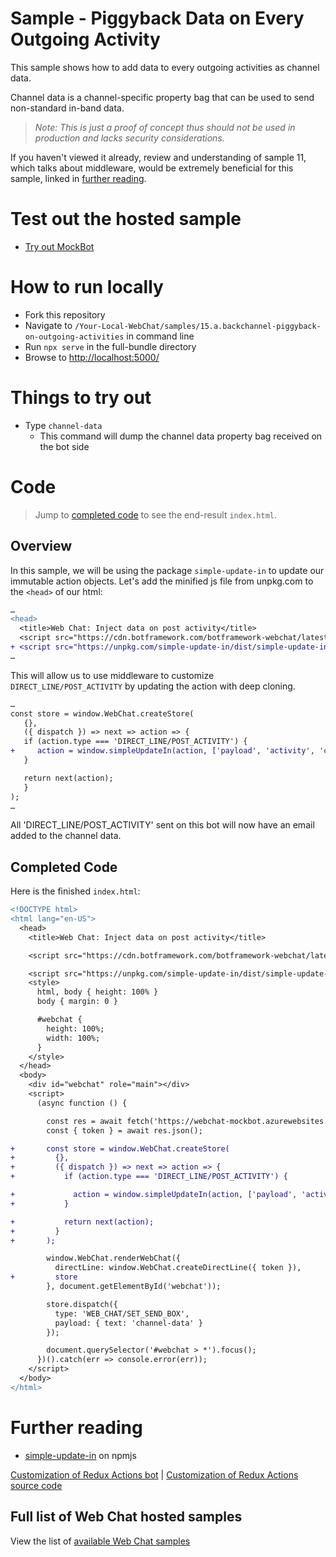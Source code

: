 # Sample - Piggyback Data on Every Outgoing Activity

This sample shows how to add data to every outgoing activities as channel data.

Channel data is a channel-specific property bag that can be used to send non-standard in-band data.

> _Note: This is just a proof of concept thus should not be used in production
> and lacks security considerations._

If you haven't viewed it already, review and understanding of sample 11, which talks about middleware, would be extremely beneficial for this sample, linked in [further reading](#further-reading).

# Test out the hosted sample

-  [Try out MockBot](https://microsoft.github.io/BotFramework-WebChat/15.a.backchannel-piggyback-on-outgoing-activities)

# How to run locally

-  Fork this repository
-  Navigate to `/Your-Local-WebChat/samples/15.a.backchannel-piggyback-on-outgoing-activities` in command line
-  Run `npx serve` in the full-bundle directory
-  Browse to [http://localhost:5000/](http://localhost:5000/)

# Things to try out

-  Type `channel-data`
   -  This command will dump the channel data property bag received on the bot side

# Code

> Jump to [completed code](#completed-code) to see the end-result `index.html`.

## Overview

In this sample, we will be using the package `simple-update-in` to update our immutable action objects. Let's add the minified js file from unpkg.com to the `<head>` of our html:

```diff
…
<head>
  <title>Web Chat: Inject data on post activity</title>
  <script src="https://cdn.botframework.com/botframework-webchat/latest/webchat.js"></script>
+ <script src="https://unpkg.com/simple-update-in/dist/simple-update-in.production.min.js"></script>
…
```

This will allow us to use middleware to customize `DIRECT_LINE/POST_ACTIVITY` by updating the action with deep cloning.

```diff
…
const store = window.WebChat.createStore(
   {},
   ({ dispatch }) => next => action => {
   if (action.type === 'DIRECT_LINE/POST_ACTIVITY') {
+     action = window.simpleUpdateIn(action, ['payload', 'activity', 'channelData', 'email'], () => 'johndoe@example.com');
   }

   return next(action);
   }
);
…
```

All 'DIRECT_LINE/POST_ACTIVITY' sent on this bot will now have an email added to the channel data.

## Completed Code

Here is the finished `index.html`:

```diff
<!DOCTYPE html>
<html lang="en-US">
  <head>
    <title>Web Chat: Inject data on post activity</title>

    <script src="https://cdn.botframework.com/botframework-webchat/latest/webchat.js"></script>

    <script src="https://unpkg.com/simple-update-in/dist/simple-update-in.production.min.js"></script>
    <style>
      html, body { height: 100% }
      body { margin: 0 }

      #webchat {
        height: 100%;
        width: 100%;
      }
    </style>
  </head>
  <body>
    <div id="webchat" role="main"></div>
    <script>
      (async function () {

        const res = await fetch('https://webchat-mockbot.azurewebsites.net/directline/token', { method: 'POST' });
        const { token } = await res.json();

+       const store = window.WebChat.createStore(
+         {},
+         ({ dispatch }) => next => action => {
+           if (action.type === 'DIRECT_LINE/POST_ACTIVITY') {

+             action = window.simpleUpdateIn(action, ['payload', 'activity', 'channelData', 'email'], () => 'johndoe@example.com');
+           }

+           return next(action);
+         }
+       );

        window.WebChat.renderWebChat({
          directLine: window.WebChat.createDirectLine({ token }),
+         store
        }, document.getElementById('webchat'));

        store.dispatch({
          type: 'WEB_CHAT/SET_SEND_BOX',
          payload: { text: 'channel-data' }
        });

        document.querySelector('#webchat > *').focus();
      })().catch(err => console.error(err));
    </script>
  </body>
</html>

```

# Further reading

-  [simple-update-in](https://www.npmjs.com/package/simple-update-in) on npmjs

[Customization of Redux Actions bot](https://microsoft.github.io/BotFramework-WebChat/11.customization-redux-actions) | [Customization of Redux Actions source code](./../11.customization-redux-actions)

## Full list of Web Chat hosted samples

View the list of [available Web Chat samples](https://github.com/microsoft/BotFramework-WebChat/tree/master/samples)
